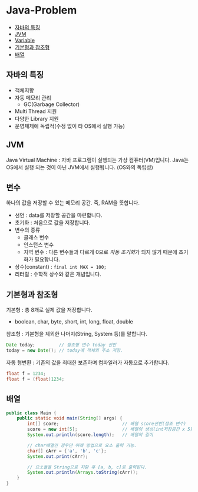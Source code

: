 # Java-Problem
- [자바의 특징](#자바의-특징)
- [JVM](#jvm)
- [Variable](#variable)
- [기본형과 참조형](#기본형과-참조형)
- [배열](#배열)


## 자바의 특징
- 객체지향
- 자동 메모리 관리
    - GC(Garbage Collector)
- Multi Thread 지원
- 다양한 Library 지원
- 운영체제에 독립적(수정 없이 타 OS에서 실행 가능)

## JVM
Java Virtual Machine : 자바 프로그램이 실행되는 가상 컴퓨터(VM)입니다. Java는 OS에서 실행 되는 것이 아닌 JVM에서 실행됩니다. (OS와의 독립성)

## 변수
하나의 값을 저장할 수 있는 메모리 공간. 죽, RAM을 뜻합니다.
- 선언 : data를 저장할 공간을 마련합니다.
- 초기화 : 처음으로 값을 저장합니다.
- 변수의 종류
    - 클래스 변수
    - 인스턴스 변수
    - 지역 변수 : 다른 변수들과 다르게 0으로 *자동 초기화*가 되지 않기 때문에 초기화가 필요합니다.
- 상수(constant) : `final int MAX = 100;`
- 리터럴 : 수학적 상수와 같은 개념입니다.

## 기본형과 참조형
기본형 : 총 8개로 실제 값을 저장합니다.
- boolean, char, byte, short, int, long, float, double <br />

참조형 : 기본형을 제외한 나머지(String, System 등)를 말합니다.
```java
Date today;         // 참조형 변수 today 선언
today = new Date(); // today에 객체의 주소 저장.
```
자동 형변환 : 기존의 값을 최대한 보존하며 컴파일러가 자동으로 추가합니다.
```java
float f = 1234;
float f = (float)1234;
```

## 배열
```java
public class Main {
    public static void main(String[] args) {
        int[] score;                        // 배열 score선언(참조 변수)
        score = new int[5];                 // 배열의 생성(int저장공간 x 5) 
        System.out.println(score.length);   // 배열의 길이

        // char배열인 경우만 아래 방법으로 요소 출력 가능.
        char[] cArr = {'a', 'b', 'c'};
        System.out.print(cArr);

        // 요소들을 String으로 치환 후 [a, b, c]로 출력된다.
        System.out.println(Arrays.toString(cArr));  
    }
}
```